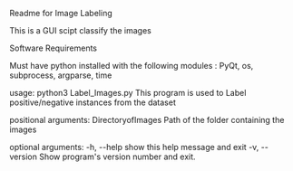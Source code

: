 Readme for Image Labeling

This is a GUI scipt classify the images


Software Requirements

Must have python installed with the following modules : PyQt, os, subprocess, argparse, time




usage: python3 Label_Images.py <Path of the folder containing the image Files> 
This program is used to Label positive/negative instances from the dataset

positional arguments:
  DirectoryofImages  Path of the folder containing the images

optional arguments:
  -h, --help         show this help message and exit
  -v, --version      Show program's version number and exit.
